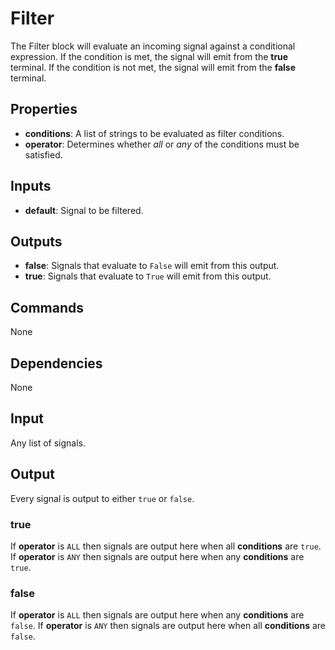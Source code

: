 Filter
======
The Filter block will evaluate an incoming signal against a conditional expression. If the condition is met, the signal will emit from the **true** terminal. If the condition is not met, the signal will emit from the **false** terminal.

Properties
----------
- **conditions**: A list of strings to be evaluated as filter conditions.
- **operator**: Determines whether *all* or *any* of the conditions must be satisfied.

Inputs
------
- **default**: Signal to be filtered.

Outputs
-------
- **false**: Signals that evaluate to `False` will emit from this output.
- **true**: Signals that evaluate to `True` will emit from this output.

Commands
--------
None

Dependencies
------------
None

Input
-----
Any list of signals.

Output
------
Every signal is output to either `true` or `false`.
### true
If **operator** is `ALL` then signals are output here when all **conditions** are `true`.
If **operator** is `ANY` then signals are output here when any **conditions** are `true`.
### false
If **operator** is `ALL` then signals are output here when any **conditions** are `false`.
If **operator** is `ANY` then signals are output here when all **conditions** are `false`.

